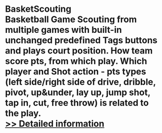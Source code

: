 # BasketScouting<br />Basketball Game Scouting from multiple games with built-in unchanged predefined Tags buttons and plays court position. How team score pts, from which play. Which player and Shot action - pts types (left side/right side of drive, dribble, pivot, up&under, lay up, jump shot, tap in, cut, free throw) is related to the play.<br />[>> Detailed information](https://secure.shareit.com/shareit/product.html?productid=300308678&affiliateid=200057808)